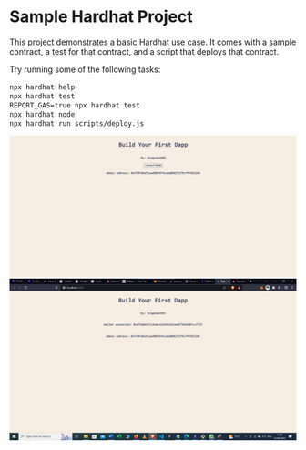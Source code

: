 # Sample Hardhat Project

This project demonstrates a basic Hardhat use case. It comes with a sample contract, a test for that contract, and a script that deploys that contract.

Try running some of the following tasks:

```shell
npx hardhat help
npx hardhat test
REPORT_GAS=true npx hardhat test
npx hardhat node
npx hardhat run scripts/deploy.js
```
![Sample dapp image](https://github.com/kingsmandralph/First-Dapp/blob/main/image.png)
![Sample dapp image](https://github.com/kingsmandralph/First-Dapp/blob/main/C59_Q2_kingsman999.png)
